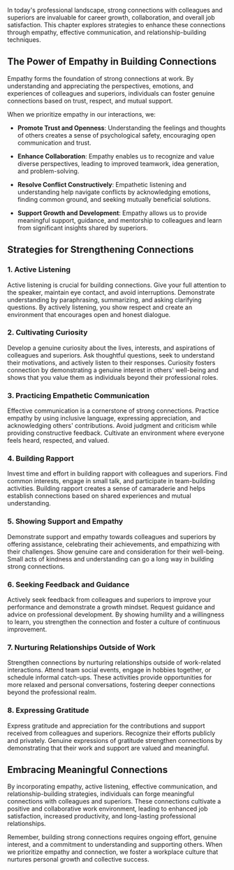 
In today's professional landscape, strong connections with colleagues and superiors are invaluable for career growth, collaboration, and overall job satisfaction. This chapter explores strategies to enhance these connections through empathy, effective communication, and relationship-building techniques.

The Power of Empathy in Building Connections
--------------------------------------------

Empathy forms the foundation of strong connections at work. By understanding and appreciating the perspectives, emotions, and experiences of colleagues and superiors, individuals can foster genuine connections based on trust, respect, and mutual support.

When we prioritize empathy in our interactions, we:

* **Promote Trust and Openness**: Understanding the feelings and thoughts of others creates a sense of psychological safety, encouraging open communication and trust.

* **Enhance Collaboration**: Empathy enables us to recognize and value diverse perspectives, leading to improved teamwork, idea generation, and problem-solving.

* **Resolve Conflict Constructively**: Empathetic listening and understanding help navigate conflicts by acknowledging emotions, finding common ground, and seeking mutually beneficial solutions.

* **Support Growth and Development**: Empathy allows us to provide meaningful support, guidance, and mentorship to colleagues and learn from significant insights shared by superiors.

Strategies for Strengthening Connections
----------------------------------------

### 1. Active Listening

Active listening is crucial for building connections. Give your full attention to the speaker, maintain eye contact, and avoid interruptions. Demonstrate understanding by paraphrasing, summarizing, and asking clarifying questions. By actively listening, you show respect and create an environment that encourages open and honest dialogue.

### 2. Cultivating Curiosity

Develop a genuine curiosity about the lives, interests, and aspirations of colleagues and superiors. Ask thoughtful questions, seek to understand their motivations, and actively listen to their responses. Curiosity fosters connection by demonstrating a genuine interest in others' well-being and shows that you value them as individuals beyond their professional roles.

### 3. Practicing Empathetic Communication

Effective communication is a cornerstone of strong connections. Practice empathy by using inclusive language, expressing appreciation, and acknowledging others' contributions. Avoid judgment and criticism while providing constructive feedback. Cultivate an environment where everyone feels heard, respected, and valued.

### 4. Building Rapport

Invest time and effort in building rapport with colleagues and superiors. Find common interests, engage in small talk, and participate in team-building activities. Building rapport creates a sense of camaraderie and helps establish connections based on shared experiences and mutual understanding.

### 5. Showing Support and Empathy

Demonstrate support and empathy towards colleagues and superiors by offering assistance, celebrating their achievements, and empathizing with their challenges. Show genuine care and consideration for their well-being. Small acts of kindness and understanding can go a long way in building strong connections.

### 6. Seeking Feedback and Guidance

Actively seek feedback from colleagues and superiors to improve your performance and demonstrate a growth mindset. Request guidance and advice on professional development. By showing humility and a willingness to learn, you strengthen the connection and foster a culture of continuous improvement.

### 7. Nurturing Relationships Outside of Work

Strengthen connections by nurturing relationships outside of work-related interactions. Attend team social events, engage in hobbies together, or schedule informal catch-ups. These activities provide opportunities for more relaxed and personal conversations, fostering deeper connections beyond the professional realm.

### 8. Expressing Gratitude

Express gratitude and appreciation for the contributions and support received from colleagues and superiors. Recognize their efforts publicly and privately. Genuine expressions of gratitude strengthen connections by demonstrating that their work and support are valued and meaningful.

Embracing Meaningful Connections
--------------------------------

By incorporating empathy, active listening, effective communication, and relationship-building strategies, individuals can forge meaningful connections with colleagues and superiors. These connections cultivate a positive and collaborative work environment, leading to enhanced job satisfaction, increased productivity, and long-lasting professional relationships.

Remember, building strong connections requires ongoing effort, genuine interest, and a commitment to understanding and supporting others. When we prioritize empathy and connection, we foster a workplace culture that nurtures personal growth and collective success.
